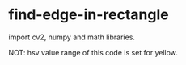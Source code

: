 # find-edge-in-rectangle

import cv2, numpy and math libraries.

NOT: hsv value range of this code is set for yellow.
